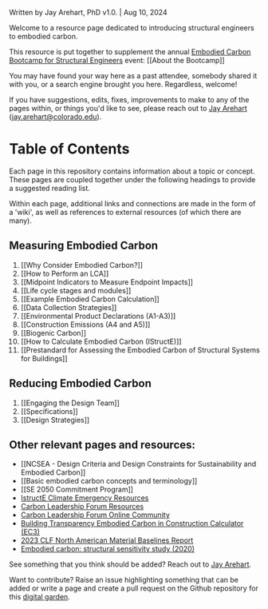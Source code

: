  Written by Jay Arehart, PhD 
	 v1.0.  |  Aug 10, 2024

Welcome to a resource page dedicated to introducing structural engineers to embodied carbon.

This resource is put together to supplement the annual [Embodied Carbon Bootcamp for Structural Engineers](https://www.colorado.edu/ceae/embodied-carbon-bootcampsymposium-structural-engineers) event: [[About the Bootcamp]]

You may have found your way here as a past attendee, somebody shared it with you, or a search engine brought you here. Regardless, welcome!

If you have suggestions, edits, fixes, improvements to make to any of the pages within, or things you'd like to see, please reach out to [Jay Arehart](mailto:jay.arehart@colorado.edu) (jay.arehart@colorado.edu).

# Table of Contents

Each page in this repository contains information about a topic or concept. These pages are coupled together under the following headings to provide a suggested reading list.

Within each page, additional links and connections are made in the form of a 'wiki', as well as references to external resources (of which there are many).

## Measuring Embodied Carbon

1. [[Why Consider Embodied Carbon?]]
2. [[How to Perform an LCA]]
3. [[Midpoint Indicators to Measure Endpoint Impacts]]
4. [[Life cycle stages and modules]]
5. [[Example Embodied Carbon Calculation]]
6. [[Data Collection Strategies]]
7. [[Environmental Product Declarations (A1-A3)]]
8. [[Construction Emissions (A4 and A5)]]
9. [[Biogenic Carbon]]
10. [[How to Calculate Embodied Carbon (IStructE)]]
11. [[Prestandard for Assessing the Embodied Carbon of Structural Systems for Buildings]]

## Reducing Embodied Carbon
1. [[Engaging the Design Team]]
2. [[Specifications]]
3. [[Design Strategies]]

## Other relevant pages and resources:
- [[NCSEA - Design Criteria and Design Constraints for Sustainability and Embodied Carbon]]
- [[Basic embodied carbon concepts and terminology]]
- [[SE 2050 Commitment Program]]
- [IstructE Climate Emergency Resources](https://www.istructe.org/resources/climate-emergency/)
- [Carbon Leadership Forum Resources](https://carbonleadershipforum.org/resource-library/)
- [Carbon Leadership Forum Online Community](https://community.carbonleadershipforum.org)
- [Building Transparency Embodied Carbon in Construction Calculator (EC3)](https://buildingtransparency.org/ec3) 
- [2023 CLF North American Material Baselines Report](https://carbonleadershipforum.org/clf-material-baselines-2023/)
- [Embodied carbon: structural sensitivity study (2020)](https://www.istructe.org/resources/case-study/embodied-carbon-structural-sensitivity-study/)

See something that you think should be added? Reach out to [Jay Arehart](mailto:jay.arehart@colorado.edu).

Want to contribute? Raise an issue highlighting something that can be added or write a page and create a pull request on the Github repository for this [digital garden](https://github.com/jayarehart/EC-Bootcamp-SE). 